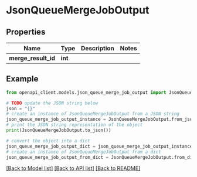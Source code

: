 # JsonQueueMergeJobOutput


## Properties

Name | Type | Description | Notes
------------ | ------------- | ------------- | -------------
**merge_result_id** | **int** |  | 

## Example

```python
from openapi_client.models.json_queue_merge_job_output import JsonQueueMergeJobOutput

# TODO update the JSON string below
json = "{}"
# create an instance of JsonQueueMergeJobOutput from a JSON string
json_queue_merge_job_output_instance = JsonQueueMergeJobOutput.from_json(json)
# print the JSON string representation of the object
print(JsonQueueMergeJobOutput.to_json())

# convert the object into a dict
json_queue_merge_job_output_dict = json_queue_merge_job_output_instance.to_dict()
# create an instance of JsonQueueMergeJobOutput from a dict
json_queue_merge_job_output_from_dict = JsonQueueMergeJobOutput.from_dict(json_queue_merge_job_output_dict)
```
[[Back to Model list]](../README.md#documentation-for-models) [[Back to API list]](../README.md#documentation-for-api-endpoints) [[Back to README]](../README.md)


